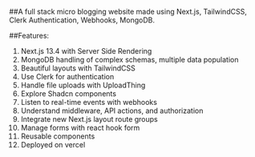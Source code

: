 ##A full stack micro blogging website made using Next.js, TailwindCSS, Clerk Authentication, Webhooks, MongoDB.

##Features:

1. Next.js 13.4 with Server Side Rendering
2. MongoDB handling of complex schemas, multiple data population
3. Beautiful layouts with TailwindCSS
4. Use Clerk for authentication
5. Handle file uploads with UploadThing
6. Explore Shadcn components
7. Listen to real-time events with webhooks
8. Understand middleware, API actions, and authorization
9. Integrate new Next.js layout route groups
10. Manage forms with react hook form
11. Reusable components
12. Deployed on vercel

